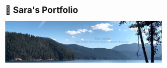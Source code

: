 # 🔭 Sara's Portfolio

![](https://github.com/sluopsy/images/blob/main/lake-banner-50-2.jpg?raw=true)

<!--
**sluopsy/sluopsy** is a ✨ _special_ ✨ repository because its `README.md` (this file) appears on your GitHub profile.

Here are some ideas to get you started:
👋
- 🔭 I’m currently working on ...
- 🌱 I’m currently learning ...
- 👯 I’m looking to collaborate on ...
- 🤔 I’m looking for help with ...
- 💬 Ask me about ...
- 📫 How to reach me: ...
- 😄 Pronouns: ...
- ⚡ Fun fact: ...

Use windows key + . to add emojis
-->
